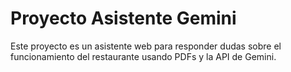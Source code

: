 # Proyecto Asistente Gemini

Este proyecto es un asistente web para responder dudas sobre el funcionamiento del restaurante usando PDFs y la API de Gemini.
